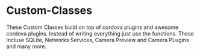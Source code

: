 # Custom-Classes
These Custom Classes build on top of cordova plugins and awesome cordova plugins. Instead of writing everything just use the functions. These Incluse SQLite, Networks Services, Camera Preview and Camera PLugins and many more.
